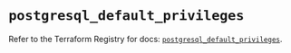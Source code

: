 # `postgresql_default_privileges`

Refer to the Terraform Registry for docs: [`postgresql_default_privileges`](https://registry.terraform.io/providers/sourcegraph/postgresql/1.25.0-sg.2/docs/resources/default_privileges).
